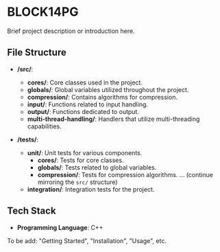 # BLOCK14PG

Brief project description or introduction here.

## File Structure

- **/src/**: 
  - **cores/**: Core classes used in the project.
  - **globals/**: Global variables utilized throughout the project.
  - **compression/**: Contains algorithms for compression.
  - **input/**: Functions related to input handling.
  - **output/**: Functions dedicated to output.
  - **multi-thread-handling/**: Handlers that utilize multi-threading capabilities.

- **/tests/**: 
  - **unit/**: Unit tests for various components.
    - **cores/**: Tests for core classes.
    - **globals/**: Tests related to global variables.
    - **compression/**: Tests for compression algorithms.
    ... (continue mirroring the `src/` structure)
  - **integration/**: Integration tests for the project.

## Tech Stack

- **Programming Language**: C++

To be add: "Getting Started", "Installation", "Usage", etc.
